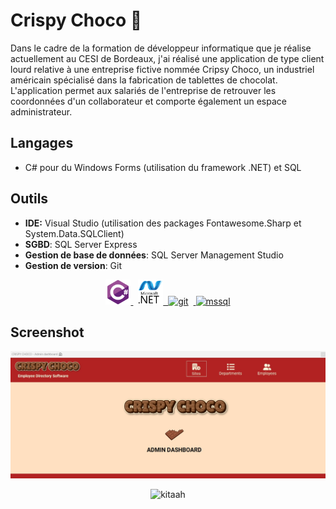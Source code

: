 ﻿

# Crispy Choco 🍫 

Dans le cadre de la formation de développeur informatique que je réalise actuellement au CESI de Bordeaux, j'ai réalisé une application de type client lourd relative à une entreprise fictive nommée Cripsy Choco, un industriel américain spécialisé dans la fabrication de tablettes de chocolat. L'application permet aux salariés de l'entreprise de retrouver les coordonnées d'un collaborateur et comporte également un espace administrateur.


## Langages

- C# pour du Windows Forms (utilisation du framework .NET) et SQL


## Outils

- **IDE:** Visual Studio (utilisation des packages Fontawesome.Sharp et System.Data.SQLClient)
- **SGBD**: SQL Server Express
- **Gestion de base de données**: SQL Server Management Studio
- **Gestion de version**: Git


<p align="center"> <a href="https://www.w3schools.com/cs/" target="_blank" rel="noreferrer"><img src="https://raw.githubusercontent.com/devicons/devicon/master/icons/csharp/csharp-original.svg" alt="csharp" width="40" height="40"/> </a>&nbsp;&nbsp;<a href="https://dotnet.microsoft.com/" target="_blank" rel="noreferrer"><img src="https://raw.githubusercontent.com/devicons/devicon/master/icons/dot-net/dot-net-original-wordmark.svg" alt="dotnet" width="40" height="40"/</a>&nbsp;&nbsp;<a href="https://git-scm.com/" target="_blank" rel="noreferrer"><img src="https://www.vectorlogo.zone/logos/git-scm/git-scm-icon.svg" alt="git" width="40" height="40"/></a>&nbsp;&nbsp;<a href="https://www.microsoft.com/en-us/sql-server" target="_blank" rel="noreferrer"> <img src="https://www.svgrepo.com/show/303229/microsoft-sql-server-logo.svg" alt="mssql" width="40" height="40"/></a></p>


## Screenshot

<p align="center"><img src="screenshot.jpg" alt="screenshot de l'application de Crispy Choco" /></p>

<p align="center"><img src="https://komarev.com/ghpvc/?username=kitaah&color=orange" alt="kitaah" /></p>